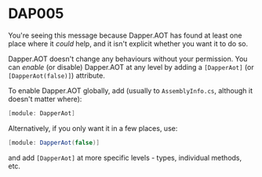 ﻿# DAP005

You're seeing this message because Dapper.AOT has found at least one place where it *could* help, and it
isn't explicit whether you want it to do so.

Dapper.AOT doesn't change any behaviours without your permission. You can *enable* (or disable) Dapper.AOT
at any level by adding a `[DapperAot]` (or `[DapperAot(false)]`) attribute.

To enable Dapper.AOT globally, add (usually to `AssemblyInfo.cs`, although it doesn't matter where):


``` csharp
[module: DapperAot]
```

Alternatively, if you only want it in a few places, use:

``` csharp
[module: DapperAot(false)]
```

and add `[DapperAot]` at more specific levels - types, individual methods, etc.